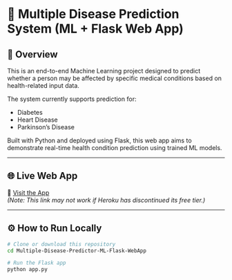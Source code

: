 # 🔬 Multiple Disease Prediction System (ML + Flask Web App)

## 🧠 Overview
This is an end-to-end Machine Learning project designed to predict whether a person may be affected by specific medical conditions based on health-related input data.

The system currently supports prediction for:
- Diabetes
- Heart Disease
- Parkinson’s Disease

Built with Python and deployed using Flask, this web app aims to demonstrate real-time health condition prediction using trained ML models.

---

## 🌐 Live Web App
🔗 [Visit the App](https://multiple-disease-predictor-ml.herokuapp.com/)  
*(Note: This link may not work if Heroku has discontinued its free tier.)*

---

## ⚙️ How to Run Locally

```bash
# Clone or download this repository
cd Multiple-Disease-Predictor-ML-Flask-WebApp

# Run the Flask app
python app.py
